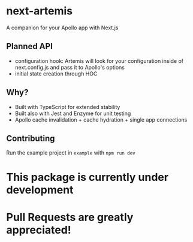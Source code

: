 # next-artemis
A companion for your Apollo app with Next.js

## Planned API
* configuration hook: Artemis will look for your configuration inside of next.config.js and pass it to Apollo's options
* initial state creation through HOC

## Why?
* Built with TypeScript for extended stability
* Built also with Jest and Enzyme for unit testing
* Apollo cache invalidation + cache hydration + single app connections

## Contributing
Run the example project in `example` with `npm run dev`

# This package is currently under development
# Pull Requests are greatly appreciated!
